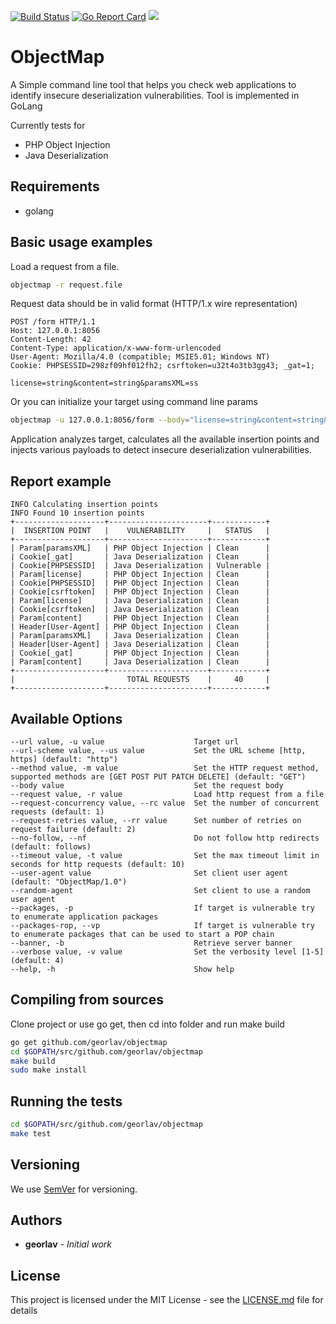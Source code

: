 [![Build Status](https://travis-ci.com/georlav/objectmap.svg?token=LUHt821atupKxCks2oys&branch=master)](https://travis-ci.com/georlav/objectmap)
[![Go Report Card](https://goreportcard.com/badge/github.com/georlav/objectmap)](https://goreportcard.com/report/github.com/georlav/objectmap)
[![](https://img.shields.io/badge/unicorn-approved-ff69b4.svg)](https://www.youtube.com/watch?v=9auOCbH5Ns4)

# ObjectMap

A Simple command line tool that helps you check web applications to identify insecure deserialization
vulnerabilities. Tool is implemented in GoLang

Currently tests for
 * PHP Object Injection
 * Java Deserialization
 
## Requirements

 * golang
 
## Basic usage examples

Load a request from a file.
```bash
objectmap -r request.file
```

Request data should be in valid format (HTTP/1.x wire representation)
```http request
POST /form HTTP/1.1
Host: 127.0.0.1:8056
Content-Length: 42
Content-Type: application/x-www-form-urlencoded
User-Agent: Mozilla/4.0 (compatible; MSIE5.01; Windows NT)
Cookie: PHPSESSID=298zf09hf012fh2; csrftoken=u32t4o3tb3gg43; _gat=1;

license=string&content=string&paramsXML=ss
```

Or you can initialize your target using command line params
```bash
objectmap -u 127.0.0.1:8056/form --body="license=string&content=string&paramsXML=ss" --method=post
```

Application analyzes target, calculates all the available insertion points and injects various payloads to detect
insecure deserialization vulnerabilities.

## Report example

```Results
INFO Calculating insertion points                 
INFO Found 10 insertion points                    
+--------------------+----------------------+------------+
|  INSERTION POINT   |    VULNERABILITY     |   STATUS   |
+--------------------+----------------------+------------+
| Param[paramsXML]   | PHP Object Injection | Clean      |
| Cookie[_gat]       | Java Deserialization | Clean      |
| Cookie[PHPSESSID]  | Java Deserialization | Vulnerable |
| Param[license]     | PHP Object Injection | Clean      |
| Cookie[PHPSESSID]  | PHP Object Injection | Clean      |
| Cookie[csrftoken]  | PHP Object Injection | Clean      |
| Param[license]     | Java Deserialization | Clean      |
| Cookie[csrftoken]  | Java Deserialization | Clean      |
| Param[content]     | PHP Object Injection | Clean      |
| Header[User-Agent] | PHP Object Injection | Clean      |
| Param[paramsXML]   | Java Deserialization | Clean      |
| Header[User-Agent] | Java Deserialization | Clean      |
| Cookie[_gat]       | PHP Object Injection | Clean      |
| Param[content]     | Java Deserialization | Clean      |
+--------------------+----------------------+------------+
|                         TOTAL REQUESTS    |     40     |
+--------------------+----------------------+------------+
```

## Available Options

```
--url value, -u value                    Target url
--url-scheme value, --us value           Set the URL scheme [http, https] (default: "http")
--method value, -m value                 Set the HTTP request method, supported methods are [GET POST PUT PATCH DELETE] (default: "GET")
--body value                             Set the request body
--request value, -r value                Load http request from a file
--request-concurrency value, --rc value  Set the number of concurrent requests (default: 1)
--request-retries value, --rr value      Set number of retries on request failure (default: 2)
--no-follow, --nf                        Do not follow http redirects (default: follows)
--timeout value, -t value                Set the max timeout limit in seconds for http requests (default: 10)
--user-agent value                       Set client user agent (default: "ObjectMap/1.0")
--random-agent                           Set client to use a random user agent
--packages, -p                           If target is vulnerable try to enumerate application packages
--packages-rop, --vp                     If target is vulnerable try to enumerate packages that can be used to start a POP chain
--banner, -b                             Retrieve server banner
--verbose value, -v value                Set the verbosity level [1-5] (default: 4)
--help, -h                               Show help
```

## Compiling from sources

Clone project or use go get, then cd into folder and run make build
```bash
go get github.com/georlav/objectmap
cd $GOPATH/src/github.com/georlav/objectmap
make build 
sudo make install
```

## Running the tests

```bash
cd $GOPATH/src/github.com/georlav/objectmap
make test
```

## Versioning

We use [SemVer](http://semver.org/) for versioning. 

## Authors

* **georlav** - *Initial work*

## License

This project is licensed under the MIT License - see the [LICENSE.md](LICENSE.md) file for details
